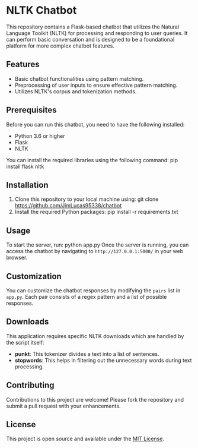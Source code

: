 # NLTK Chatbot

This repository contains a Flask-based chatbot that utilizes the Natural Language Toolkit (NLTK) for processing and responding to user queries. It can perform basic conversation and is designed to be a foundational platform for more complex chatbot features.

## Features

- Basic chatbot functionalities using pattern matching.
- Preprocessing of user inputs to ensure effective pattern matching.
- Utilizes NLTK's corpus and tokenization methods.

## Prerequisites

Before you can run this chatbot, you need to have the following installed:
- Python 3.6 or higher
- Flask
- NLTK

You can install the required libraries using the following command:
    pip install flask nltk


## Installation

1. Clone this repository to your local machine using:
    git clone <https://github.com/JimLucas95338/chatbot>
2. Install the required Python packages:
    pip install -r requirements.txt


## Usage

To start the server, run:
    python app.py
    Once the server is running, you can access the chatbot by navigating to `http://127.0.0.1:5000/` in your web browser.

## Customization

You can customize the chatbot responses by modifying the `pairs` list in `app.py`. Each pair consists of a regex pattern and a list of possible responses.

## Downloads

This application requires specific NLTK downloads which are handled by the script itself:

- **punkt**: This tokenizer divides a text into a list of sentences.
- **stopwords**: This helps in filtering out the unnecessary words during text processing.

## Contributing

Contributions to this project are welcome! Please fork the repository and submit a pull request with your enhancements.

## License

This project is open source and available under the [MIT License](LICENSE).
